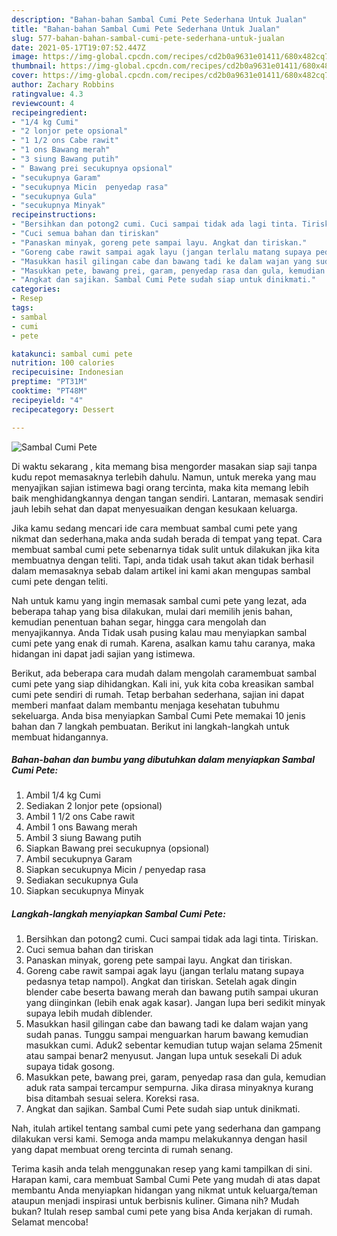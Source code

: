```yaml
---
description: "Bahan-bahan Sambal Cumi Pete Sederhana Untuk Jualan"
title: "Bahan-bahan Sambal Cumi Pete Sederhana Untuk Jualan"
slug: 577-bahan-bahan-sambal-cumi-pete-sederhana-untuk-jualan
date: 2021-05-17T19:07:52.447Z
image: https://img-global.cpcdn.com/recipes/cd2b0a9631e01411/680x482cq70/sambal-cumi-pete-foto-resep-utama.jpg
thumbnail: https://img-global.cpcdn.com/recipes/cd2b0a9631e01411/680x482cq70/sambal-cumi-pete-foto-resep-utama.jpg
cover: https://img-global.cpcdn.com/recipes/cd2b0a9631e01411/680x482cq70/sambal-cumi-pete-foto-resep-utama.jpg
author: Zachary Robbins
ratingvalue: 4.3
reviewcount: 4
recipeingredient:
- "1/4 kg Cumi"
- "2 lonjor pete opsional"
- "1 1/2 ons Cabe rawit"
- "1 ons Bawang merah"
- "3 siung Bawang putih"
- " Bawang prei secukupnya opsional"
- "secukupnya Garam"
- "secukupnya Micin  penyedap rasa"
- "secukupnya Gula"
- "secukupnya Minyak"
recipeinstructions:
- "Bersihkan dan potong2 cumi. Cuci sampai tidak ada lagi tinta. Tiriskan."
- "Cuci semua bahan dan tiriskan"
- "Panaskan minyak, goreng pete sampai layu. Angkat dan tiriskan."
- "Goreng cabe rawit sampai agak layu (jangan terlalu matang supaya pedasnya tetap nampol). Angkat dan tiriskan. Setelah agak dingin blender cabe beserta bawang merah dan bawang putih sampai ukuran yang diinginkan (lebih enak agak kasar). Jangan lupa beri sedikit minyak supaya lebih mudah diblender."
- "Masukkan hasil gilingan cabe dan bawang tadi ke dalam wajan yang sudah panas. Tunggu sampai menguarkan harum bawang kemudian masukkan cumi. Aduk2 sebentar kemudian tutup wajan selama 25menit atau sampai benar2 menyusut. Jangan lupa untuk sesekali Di aduk supaya tidak gosong."
- "Masukkan pete, bawang prei, garam, penyedap rasa dan gula, kemudian aduk rata sampai tercampur sempurna. Jika dirasa minyaknya kurang bisa ditambah sesuai selera. Koreksi rasa."
- "Angkat dan sajikan. Sambal Cumi Pete sudah siap untuk dinikmati."
categories:
- Resep
tags:
- sambal
- cumi
- pete

katakunci: sambal cumi pete 
nutrition: 100 calories
recipecuisine: Indonesian
preptime: "PT31M"
cooktime: "PT48M"
recipeyield: "4"
recipecategory: Dessert

---
```



![Sambal Cumi Pete](https://img-global.cpcdn.com/recipes/cd2b0a9631e01411/680x482cq70/sambal-cumi-pete-foto-resep-utama.jpg)

Di waktu  sekarang , kita memang bisa mengorder masakan siap saji tanpa kudu repot memasaknya terlebih dahulu. Namun, untuk mereka yang mau menyajikan sajian istimewa bagi orang tercinta, maka kita memang lebih baik menghidangkannya dengan tangan sendiri. Lantaran, memasak sendiri jauh lebih sehat dan dapat menyesuaikan dengan kesukaan keluarga.

Jika kamu sedang mencari ide cara membuat sambal cumi pete yang nikmat dan sederhana,maka anda sudah berada di tempat yang tepat. Cara membuat sambal cumi pete  sebenarnya tidak sulit untuk dilakukan jika kita membuatnya dengan teliti. Tapi, anda tidak usah takut akan tidak berhasil dalam memasaknya 
sebab dalam artikel ini kami akan mengupas sambal cumi pete dengan teliti.  



Nah untuk kamu yang ingin memasak sambal cumi pete yang lezat, ada beberapa tahap yang bisa dilakukan, mulai dari memilih jenis bahan, kemudian penentuan bahan segar, hingga cara mengolah dan menyajikannya. Anda Tidak usah pusing kalau mau menyiapkan sambal cumi pete yang enak di rumah. Karena, asalkan kamu  tahu caranya, maka hidangan ini dapat jadi sajian yang istimewa.

Berikut, ada beberapa cara mudah dalam mengolah caramembuat sambal cumi pete yang siap dihidangkan. Kali ini, yuk kita coba kreasikan sambal cumi pete sendiri di rumah. Tetap berbahan sederhana, sajian ini dapat memberi manfaat dalam membantu menjaga kesehatan tubuhmu sekeluarga. Anda bisa menyiapkan Sambal Cumi Pete memakai 10 jenis bahan dan 7 langkah pembuatan. Berikut ini langkah-langkah untuk membuat hidangannya.

<!--inarticleads1-->

##### Bahan-bahan dan bumbu yang dibutuhkan dalam menyiapkan Sambal Cumi Pete:

1. Ambil 1/4 kg Cumi
1. Sediakan 2 lonjor pete (opsional)
1. Ambil 1 1/2 ons Cabe rawit
1. Ambil 1 ons Bawang merah
1. Ambil 3 siung Bawang putih
1. Siapkan  Bawang prei secukupnya (opsional)
1. Ambil secukupnya Garam
1. Siapkan secukupnya Micin / penyedap rasa
1. Sediakan secukupnya Gula
1. Siapkan secukupnya Minyak




<!--inarticleads2-->

##### Langkah-langkah menyiapkan Sambal Cumi Pete:

1. Bersihkan dan potong2 cumi. Cuci sampai tidak ada lagi tinta. Tiriskan.
1. Cuci semua bahan dan tiriskan
1. Panaskan minyak, goreng pete sampai layu. Angkat dan tiriskan.
1. Goreng cabe rawit sampai agak layu (jangan terlalu matang supaya pedasnya tetap nampol). Angkat dan tiriskan. Setelah agak dingin blender cabe beserta bawang merah dan bawang putih sampai ukuran yang diinginkan (lebih enak agak kasar). Jangan lupa beri sedikit minyak supaya lebih mudah diblender.
1. Masukkan hasil gilingan cabe dan bawang tadi ke dalam wajan yang sudah panas. Tunggu sampai menguarkan harum bawang kemudian masukkan cumi. Aduk2 sebentar kemudian tutup wajan selama 25menit atau sampai benar2 menyusut. Jangan lupa untuk sesekali Di aduk supaya tidak gosong.
1. Masukkan pete, bawang prei, garam, penyedap rasa dan gula, kemudian aduk rata sampai tercampur sempurna. Jika dirasa minyaknya kurang bisa ditambah sesuai selera. Koreksi rasa.
1. Angkat dan sajikan. Sambal Cumi Pete sudah siap untuk dinikmati.




Nah, itulah artikel tentang  sambal cumi pete  yang sederhana dan gampang dilakukan versi kami. Semoga anda mampu melakukannya dengan hasil yang dapat membuat oreng tercinta di rumah senang. 

Terima kasih anda telah menggunakan resep yang kami tampilkan di sini. Harapan kami, cara membuat  Sambal Cumi Pete yang mudah di atas dapat membantu Anda menyiapkan hidangan yang nikmat untuk keluarga/teman ataupun menjadi inspirasi untuk berbisnis kuliner. Gimana nih? Mudah bukan? Itulah resep sambal cumi pete yang bisa Anda kerjakan di rumah. Selamat mencoba!

